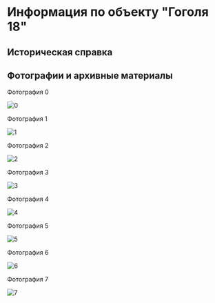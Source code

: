 # Информация по объекту "Гоголя 18"

## Историческая справка

## Фотографии и архивные материалы

Фотография 0

![0](/P1270218_Compressed.jpg)

Фотография 1

![1](/P1270219_Compressed.jpg)

Фотография 2

![2](/P1270300_Compressed.jpg)

Фотография 3

![3](/P1270301_Compressed.jpg)

Фотография 4

![4](/P1270302_Compressed.jpg)

Фотография 5

![5](/P1270303_Compressed.jpg)

Фотография 6

![6](/P1270304_Compressed.jpg)

Фотография 7

![7](/P1270305_Compressed.jpg)

